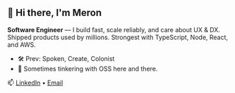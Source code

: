 ## 👋 Hi there, I'm Meron

**Software Engineer** — I build fast, scale reliably, and care about UX & DX.  
Shipped products used by millions. Strongest with TypeScript, Node, React, and AWS.

- 🛠️ Prev: Spoken, Create, Colonist
- 👐 Sometimes tinkering with OSS here and there.

📫 [LinkedIn](https://www.linkedin.com/in/meronogbai) • [Email](mailto:okbaymeron@gmail.com)
